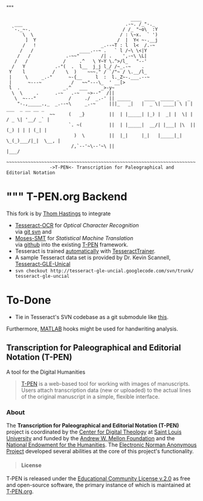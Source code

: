 <motd>
"""

                                                  ____
       ___                                      .-~. /_"-._
      `-._~-.                                  / /_ "~o\  :Y
          \  \                                / : \~x.  ` ')
           ]  Y                              /  |  Y< ~-.__j
          /   !                        _.--~T : l  l<  /.-~
         /   /                 ____.--~ .   ` l /~\ \<|Y
        /   /             .-~~"        /| .    ',-~\ \L|
       /   /             /     .^   \ Y~Y \.^>/l_   "--'
      /   Y           .-"(  .  l__  j_j l_/ /~_.-~    .
     Y    l          /    \  )    ~~~." / `/"~ / \.__/l_
     |     \     _.-"      ~-{__     l  :  l._Z~-.___.--~
     |      ~---~           /   ~~"---\_  ' __[>
     l  .                _.^   ___     _>-y~
      \  \     .      .-~   .-~   ~>--"  /||
       \  ~---"            /     ./  _.-' || _____     ____  _____ _   _                  
        "-.,_____.,_  _.--~\     _.-~     |||_   _|   |  _ \| ____| \ | |  ___  _ __ __ _ 
                    ~~     (   _}         ||  | |_____| |_) |  _| |  \| | / _ \| '__/ _` |
                           `. ~(          ||  | |_____|  __/| |___| |\  || (_) | | | (_| |
                             )  \         ||  |_|     |_|   |_____|_| \_(_)___/|_|  \__, |
                            /,`--'~\--'~\ ||                                        |___/ 
                  ~~~~~~~~~~~~~~~~~~~~~~~~~~~~~~~~~~~~~~~~~~~~~~~~~~~~~~~~~~~~~~~~~~~~~~
                    ->T-PEN<- Transcription for Paleographical and Editorial Notation
"""
</motd>
T-PEN.org Backend
=================
This fork is by [Thom Hastings](http://turing.slu.edu/~hastint/) to integrate
+ [Tesseract-OCR](http://code.google.com/p/tesseract-ocr/) for _Optical Character Recognition_  
via [git svn](http://git-scm.com/docs/git-svn) and
+ [Moses-SMT](http://www.statmt.org/moses/) for _Statistical Machine Translation_  
via [github](https://github.com/moses-smt/mosesdecoder) into the existing [T-PEN](http://t-pen.org) framework.
+ Tesseract is trained [automatically](http://isbullsh.it/2012/06/Automatic-tesseract-training/) with [TesseractTrainer](https://github.com/BaltoRouberol/TesseractTrainer).  
+ A sample Tesseract data set is provided by Dr. Kevin Scannell, [Tesseract-GLE-Unical](http://tesseract-gle-uncial.googlecode.com)
+ `svn checkout http://tesseract-gle-uncial.googlecode.com/svn/trunk/ tesseract-gle-uncial`

To-Done
=======
+ Tie in Tesseract's SVN codebase as a git submodule like [this](http://fredericiana.com/2010/01/12/using-svn-repositories-as-git-submodules/).

Furthermore, [MATLAB](http://www.mathworks.com/products/matlab/) hooks might be used for handwriting analysis.

Transcription for Paleographical and Editorial Notation (T-PEN)
---------------------------------------------------------------
A tool for the Digital Humanities
> [T-PEN](http://t-pen.org) is a web-based tool for working with images of manuscripts. Users attach transcription data (new or uploaded) to the actual lines of the original manuscript in a simple, flexible interface.

### About
The **Transcription for Paleographical and Editorial Notation (T-PEN)** project is coordinated by the [Center for Digital Theology](http://www.slu.edu/x27122.xml) at [Saint Louis University](http://www.slu.edu) and funded by the [Andrew W. Mellon Foundation](http://www.mellon.org) and the [National Endowment for the Humanities](http://www.neh.gov). The [Electronic Norman Anonymous Project](http://normananonymous.org/ENAP/) developed several abilities at the core of this project's functionality.
> #### License
T‑PEN is released under the [Educational Community License v.2.0](http://opensource.org/licenses/ECL-2.0) as free and open-source software, the primary instance of which is maintained at [T‑PEN.org](http://www.t-pen.org).

